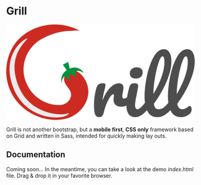 # Grill

![Grill Logo](img/logo.png)

Grill is not another bootstrap, but a **mobile first**, **CSS only** framework based on Grid and written in Sass, intended for quickly making lay outs.

## Documentation

Coming soon...
In the meantime, you can take a look at the demo *index.html* file. Drag & drop it in your favorite browser.
